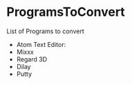 
# ProgramsToConvert
List of Programs to convert

* Atom Text Editor: 
* Mixxx
* Regard 3D
* Dilay
* Putty
